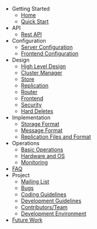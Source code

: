 * Getting Started
  * [Home](Home)
  * [Quick Start](Quick%20Start)
* API
  * [Rest API](Rest%20API)
* Configuration
  * [Server Configuration](Server%20Configuration)
  * [Frontend Configuration](Frontend%20Configuration)
* Design
  * [High Level Design](High%20Level%20Design)
  * [Cluster Manager](Cluster%20Manager)
  * [Store](Store)
  * [Replication](Replication)
  * [Router](Router)
  * [Frontend](Frontend)
  * [Security](Security)
  * [Hard Deletes](Hard%20Deletes)
* Implementation
  * [Storage Format](Storage%20Format)
  * [Message Format](Message%20Format)
  * [Replication Files and Format](Replication%20Files%20and%20Format)
* Operations
  * [Basic Operations](Basic%20Operations)
  * [Hardware and OS](Hardware%20and%20OS)
  * [Monitoring](Monitoring)
* [FAQ](FAQ)
* Project
  * [Mailing List](Mailing%20List)
  * [Bugs](https://github.com/linkedin/ambry/issues)
  * [Coding Guidelines](Coding%20Guidelines)
  * [Development Guidelines](Development%20Guidelines)
  * [Contributors/Team](Contributors/Team)
  * [Development Environment](Development%20Environment)
* [Future Work](Future%20Work)
